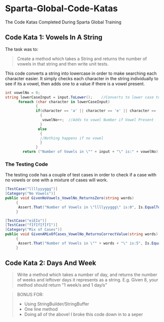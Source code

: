# Sparta-Global-Code-Katas
 The Code Katas Completed During Sparta Global Training

## Code Kata 1: Vowels In A String
The task was to:
>Create a method which takes a String and returns the number of vowels in that string and then write unit tests.

This code converts a string into lowercase in order to make searching each character easier. It simply checks each character in the string individually to see if its a vowel, then adds one to a value if there is a vowel present.

```csharp
int vowelNo = 0;
string lowerCaseInput = input.ToLower();    //Converts to lower case to allow for easier char search
      foreach (char character in lowerCaseInput)
              {
              if(character == 'a' || character == 'e' || character == 'i' || character == 'o' || character == 'u')
                {
                 vowelNo++;  //Adds to vowel Number if Vowel Present
                }
               else
                {
                //Nothing happens if no vowel
                }
              }
        return ("Number of Vowels in \"" + input + "\" is:" + vowelNo); 
```

### The Testing Code
The testing code has a couple of test cases in order to check if a case with no vowels or one with a mixture of cases will work.

```csharp
[TestCase("llllyyyggg")]
[Category("No Vowels")]
public void GivenNoVowels_VowelNo_ReturnsZero(string words)
     {
      Assert.That("Number of Vowels in \"llllyyyggg\" is:0", Is.EqualTo(VowelCounter.VowelNo(words)));
     }

[TestCase("eiEIo")]
[TestCase("fIfIfIfIfI")]
[Category("Mix of Cases")]
public void GivenAMixOfCases_VowelNo_ReturnsCorrectValue(string words)
     {
      Assert.That("Number of Vowels in \"" + words + "\" is:5", Is.EqualTo(VowelCounter.VowelNo(words)));
     }
```

## Code Kata 2: Days And Week
> Write a method which takes a number of day, and returns the number of weeks and leftover days it represents as a string. E.g. Given 8, your method should return "1 week/s and 1 day/s"

> BONUS FOR: 
> - Using StringBuilder/StringBuffer
> - One line method
> - Doing all of the above!
I broke this code down in to a seper
